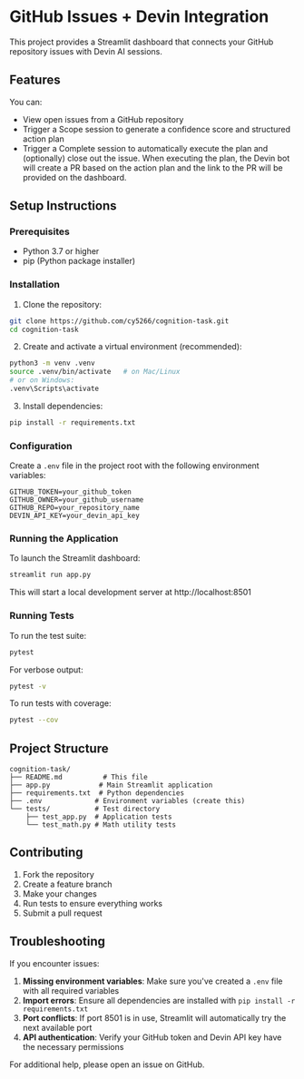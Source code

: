 # GitHub Issues + Devin Integration

This project provides a Streamlit dashboard that connects your GitHub repository issues with Devin AI sessions.

## Features

You can:
- View open issues from a GitHub repository
- Trigger a Scope session to generate a confidence score and structured action plan
- Trigger a Complete session to automatically execute the plan and (optionally) close out the issue. When executing the plan, the Devin bot will create a PR based on the action plan and the link to the PR will be provided on the dashboard.

## Setup Instructions

### Prerequisites
- Python 3.7 or higher
- pip (Python package installer)

### Installation

1. Clone the repository:
```bash
git clone https://github.com/cy5266/cognition-task.git
cd cognition-task
```

2. Create and activate a virtual environment (recommended):
```bash
python3 -m venv .venv
source .venv/bin/activate   # on Mac/Linux
# or on Windows:
.venv\Scripts\activate
```

3. Install dependencies:
```bash
pip install -r requirements.txt
```

### Configuration

Create a `.env` file in the project root with the following environment variables:
```
GITHUB_TOKEN=your_github_token
GITHUB_OWNER=your_github_username
GITHUB_REPO=your_repository_name
DEVIN_API_KEY=your_devin_api_key
```

### Running the Application

To launch the Streamlit dashboard:
```bash
streamlit run app.py
```

This will start a local development server at http://localhost:8501

### Running Tests

To run the test suite:
```bash
pytest
```

For verbose output:
```bash
pytest -v
```

To run tests with coverage:
```bash
pytest --cov
```

## Project Structure

```
cognition-task/
├── README.md          # This file
├── app.py            # Main Streamlit application
├── requirements.txt  # Python dependencies
├── .env             # Environment variables (create this)
└── tests/           # Test directory
    ├── test_app.py  # Application tests
    └── test_math.py # Math utility tests
```

## Contributing

1. Fork the repository
2. Create a feature branch
3. Make your changes
4. Run tests to ensure everything works
5. Submit a pull request

## Troubleshooting

If you encounter issues:

1. **Missing environment variables**: Make sure you've created a `.env` file with all required variables
2. **Import errors**: Ensure all dependencies are installed with `pip install -r requirements.txt`
3. **Port conflicts**: If port 8501 is in use, Streamlit will automatically try the next available port
4. **API authentication**: Verify your GitHub token and Devin API key have the necessary permissions

For additional help, please open an issue on GitHub.
